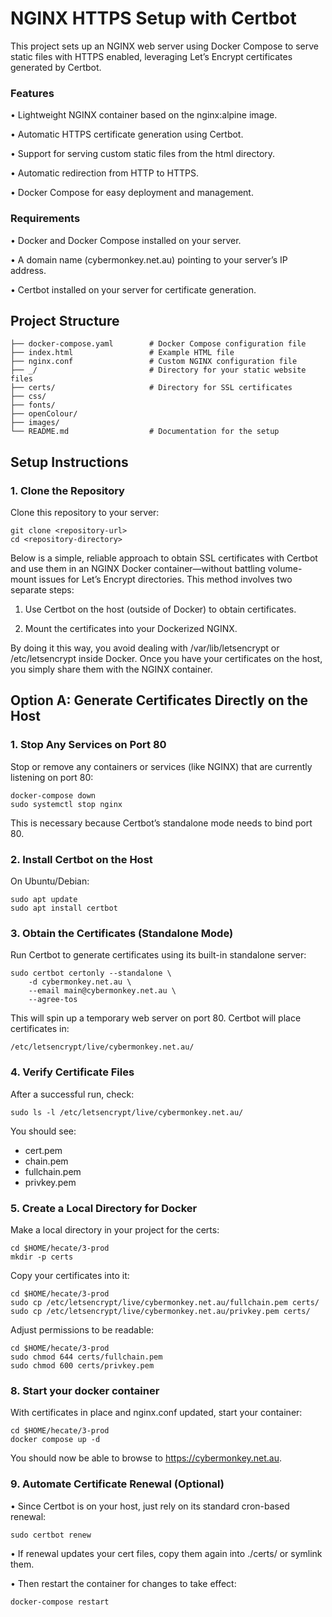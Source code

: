 # NGINX HTTPS Setup with Certbot

This project sets up an NGINX web server using Docker Compose to serve static files with HTTPS enabled, leveraging Let’s Encrypt certificates generated by Certbot.

### Features

• Lightweight NGINX container based on the nginx:alpine image.

• Automatic HTTPS certificate generation using Certbot.

• Support for serving custom static files from the html directory.

• Automatic redirection from HTTP to HTTPS.

• Docker Compose for easy deployment and management.
 

### Requirements

• Docker and Docker Compose installed on your server.
 
• A domain name (cybermonkey.net.au) pointing to your server’s IP address.
 
• Certbot installed on your server for certificate generation.

 

## Project Structure

```
├── docker-compose.yaml        # Docker Compose configuration file
├── index.html                 # Example HTML file
├── nginx.conf                 # Custom NGINX configuration file
├── _/                         # Directory for your static website files
├── certs/                     # Directory for SSL certificates
├── css/
├── fonts/
├── openColour/
├── images/
└── README.md                  # Documentation for the setup
```
## Setup Instructions

### 1. Clone the Repository

Clone this repository to your server:
```
git clone <repository-url>
cd <repository-directory>
```

Below is a simple, reliable approach to obtain SSL certificates with Certbot and use them in an NGINX Docker container—without battling volume-mount issues for Let’s Encrypt directories. This method involves two separate steps:
1.	Use Certbot on the host (outside of Docker) to obtain certificates.

2.	Mount the certificates into your Dockerized NGINX.

By doing it this way, you avoid dealing with /var/lib/letsencrypt or /etc/letsencrypt inside Docker. Once you have your certificates on the host, you simply share them with the NGINX container.

## Option A: Generate Certificates Directly on the Host
### 1.	Stop Any Services on Port 80
Stop or remove any containers or services (like NGINX) that are currently listening on port 80:
```
docker-compose down
sudo systemctl stop nginx
```
This is necessary because Certbot’s standalone mode needs to bind port 80.

### 2.	Install Certbot on the Host
On Ubuntu/Debian:
```
sudo apt update
sudo apt install certbot
```

### 3.	Obtain the Certificates (Standalone Mode)
Run Certbot to generate certificates using its built-in standalone server:
```
sudo certbot certonly --standalone \
    -d cybermonkey.net.au \
    --email main@cybermonkey.net.au \
    --agree-tos
```
This will spin up a temporary web server on port 80. Certbot will place certificates in:

```
/etc/letsencrypt/live/cybermonkey.net.au/
```


### 4.	Verify Certificate Files
After a successful run, check:

```
sudo ls -l /etc/letsencrypt/live/cybermonkey.net.au/
```

You should see:
* cert.pem
* chain.pem
* fullchain.pem
* privkey.pem

### 5.	Create a Local Directory for Docker

Make a local directory in your project for the certs:
```
cd $HOME/hecate/3-prod
mkdir -p certs
```
Copy your certificates into it:
```
cd $HOME/hecate/3-prod
sudo cp /etc/letsencrypt/live/cybermonkey.net.au/fullchain.pem certs/
sudo cp /etc/letsencrypt/live/cybermonkey.net.au/privkey.pem certs/
```
Adjust permissions to be readable:
```
cd $HOME/hecate/3-prod
sudo chmod 644 certs/fullchain.pem
sudo chmod 600 certs/privkey.pem
```

### 8.	Start your docker container
With certificates in place and nginx.conf updated, start your container:
```
cd $HOME/hecate/3-prod
docker compose up -d
```
You should now be able to browse to https://cybermonkey.net.au.

### 9.	Automate Certificate Renewal (Optional)
•	Since Certbot is on your host, just rely on its standard cron-based renewal:
```
sudo certbot renew
```

•	If renewal updates your cert files, copy them again into ./certs/ or symlink them.

•	Then restart the container for changes to take effect:
```
docker-compose restart
```
